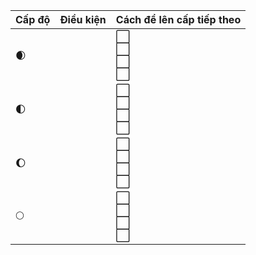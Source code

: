 | Cấp độ | Điều kiện | Cách để lên cấp tiếp theo |
| ------ | --------- | ------------------------- |
| 🌒     |           | ⬜ <br>⬜ <br>⬜ <br>⬜   |
| 🌓     |           | ⬜ <br>⬜ <br>⬜ <br>⬜   |
| 🌔     |           | ⬜ <br>⬜ <br>⬜ <br>⬜   |
| 🌕     |           | ⬜ <br>⬜ <br>⬜ <br>⬜   |
